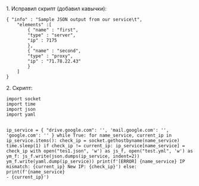 <p>1. Исправил скрипт (добавил кавычки): <pre><code>{ "info" : "Sample JSON output from our service\t",
    "elements" :[
        { "name" : "first",
        "type" : "server",
        "ip" : 7175 
        },
        { "name" : "second",
        "type" : "proxy",
        "ip" : "71.78.22.43"
        }
    ]
}</code></pre></p>
<p>2. Скрипт:</p>
<pre><code>import socket
import time
import json
import yaml

ip_service = {
    "drive.google.com": '',
    'mail.google.com': '',
    'google.com': ''
    }
while True:
    for name_service, current_ip in ip_service.items():
        check_ip = socket.gethostbyname(name_service)
        time.sleep(1)
        if check_ip != current_ip:
            ip_service[name_service] = check_ip
            with open("tes1.json", 'w') as js_f, open("test.yml", 'w') as ym_f:
                js_f.write(json.dumps(ip_service, indent=2))
                ym_f.write(yaml.dump(ip_service))
            print(f'[ERROR] {name_service} IP mismatch: {current_ip} New IP: {check_ip}')
        else:
            print(f'{name_service} - {current_ip}')
</code></pre>

